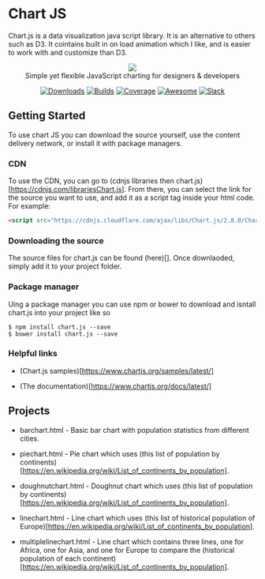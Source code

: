 # Chart JS

Chart.js is a data visualization java script library. It is an alternative to others such as D3. It cointains built in on load animation which I like, and is easier to work with and customize than D3.

<p align="center">
    <img src="https://www.chartjs.org/media/logo-title.svg"><br/>
    Simple yet flexible JavaScript charting for designers & developers
</p>

<p align="center">
    <a href="https://www.chartjs.org/docs/latest/getting-started/installation.html"><img src="https://img.shields.io/github/release/chartjs/Chart.js.svg?style=flat-square&maxAge=600" alt="Downloads"></a>
    <a href="https://travis-ci.org/chartjs/Chart.js"><img src="https://img.shields.io/travis/chartjs/Chart.js.svg?style=flat-square&maxAge=600" alt="Builds"></a>
    <a href="https://coveralls.io/github/chartjs/Chart.js?branch=master"><img src="https://img.shields.io/coveralls/chartjs/Chart.js.svg?style=flat-square&maxAge=600" alt="Coverage"></a>
    <a href="https://github.com/chartjs/awesome"><img src="https://awesome.re/badge-flat2.svg" alt="Awesome"></a>
    <a href="https://chartjs-slack.herokuapp.com/"><img src="https://img.shields.io/badge/slack-chartjs-blue.svg?style=flat-square&maxAge=3600" alt="Slack"></a>
</p>

## Getting Started

To use chart JS you can download the source yourself, use the content delivery network, or install it with package managers.

### CDN

To use the CDN, you can go to (cdnjs libraries then chart.js)[https://cdnjs.com/librariesChart.js]. From there, you can select the link for the source you want to use, and add it as a script tag inside your html code. For example:

```html
<script src="https://cdnjs.cloudflare.com/ajax/libs/Chart.js/2.8.0/Chart.bundle.min.js"></script>
```

### Downloading the source

The source files for chart.js can be found (here)[]. Once downlaoded, simply add it to your project folder.

### Package manager

Uing a package manager you can use npm or bower to download and isntall chart.js into your project like so

```console
$ npm install chart.js --save
$ bower install chart.js --save
```

### Helpful links

* (Chart.js samples)[https://www.chartjs.org/samples/latest/]

* (The documentation)[https://www.chartjs.org/docs/latest/]

## Projects

* barchart.html - Basic bar chart with population statistics from different cities.
* piechart.html - Pie chart which uses (this list of population by continents)[https://en.wikipedia.org/wiki/List_of_continents_by_population].

* doughnutchart.html - Doughnut chart which uses (this list of population by continents)[https://en.wikipedia.org/wiki/List_of_continents_by_population].

* linechart.html - Line chart which uses (this list of historical population of Europe)[https://en.wikipedia.org/wiki/List_of_continents_by_population].

* multiplelinechart.html - Line chart which contains three lines, one for Africa, one for Asia, and one for Europe to compare the (historical population of each continent)[https://en.wikipedia.org/wiki/List_of_continents_by_population].
